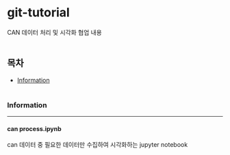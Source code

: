# git-tutorial
CAN 데이터 처리 및 시각화 협업 내용<br/><br/>
## 목차
* [Information](#Information)<br/><br/>

### Information
-------------
#### can process.ipynb
can 데이터 중 필요한 데이터만 수집하여 시각화하는 jupyter notebook
